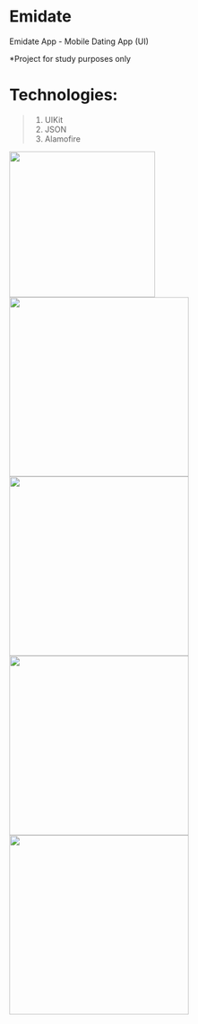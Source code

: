 # Emidate
Emidate App - Mobile Dating App (UI)

*Project for study purposes only

# Technologies: 
>1. UIKit
>2. JSON
>3. Alamofire

<img src="https://github.com/lemin07/Emidate/blob/main/Screen/gif1.gif" width="260px" />
<img src="https://github.com/lemin07/Emidate/blob/main/Screen/gif2.gif" width="320px" />
<img src="https://github.com/lemin07/Emidate/blob/main/Screen/gif4.gif" width="320px" />


<img src="https://github.com/lemin07/Emidate/blob/main/Screen/Screen0.png" width="320px" />
<img src="https://github.com/lemin07/Emidate/blob/main/Screen/Screen1.png" width="320px" />
